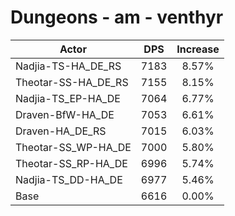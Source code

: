 # Dungeons - am - venthyr
| Actor | DPS | Increase |
|---|:---:|:---:|
|Nadjia-TS-HA_DE_RS|7183|8.57%|
|Theotar-SS-HA_DE_RS|7155|8.15%|
|Nadjia-TS_EP-HA_DE|7064|6.77%|
|Draven-BfW-HA_DE|7053|6.61%|
|Draven-HA_DE_RS|7015|6.03%|
|Theotar-SS_WP-HA_DE|7000|5.80%|
|Theotar-SS_RP-HA_DE|6996|5.74%|
|Nadjia-TS_DD-HA_DE|6977|5.46%|
|Base|6616|0.00%|
